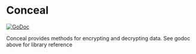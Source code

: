 # Conceal

[![GoDoc](https://godoc.org/github.com/pivotal-golang/conceal?status.svg)](http://godoc.org/github.com/pivotal-golang/conceal)

Conceal provides methods for encrypting and decrypting data.  See godoc above for library reference
